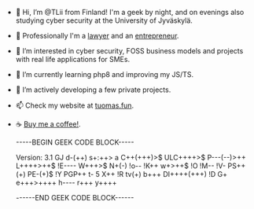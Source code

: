 - 👋 Hi, I’m @TLii from Finland! I'm a geek by night, and on evenings also studying cyber security at the University of Jyväskylä.
- 👔 Professionally I'm a [lawyer](https://www.legalwise.fi) and an [entrepreneur](https://pilvity.fi).
- 👀 I’m interested in cyber security, FOSS business models and projects with real life applications for SMEs.
- 🌱 I’m currently learning php8 and improving my JS/TS.
- 💞️ I’m actively developing a few private projects.
- 📫 Check my website at [tuomas.fun](https://tuomas.fun).
- ☕ [Buy me a coffee!](https://www.buymeacoffee.com/tlii).

    -----BEGIN GEEK CODE BLOCK-----
    
    Version: 3.1
    GJ d-(++) s+:++> a C++(+++)>$ ULC++++>$ P---(--)>++ L++++>++$ !E---- W+++>$ N+(-) !o-- !K++ w+>++$ !O !M-- !V- PS++(+) PE-(+)$ !Y PGP++ t- 5 X++ !R tv(+) b+++ DI++++(+++) !D G+ e+++>++++ h---- r+++ y++++
    
    ------END GEEK CODE BLOCK------ 

